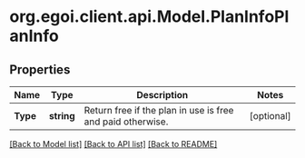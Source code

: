 # org.egoi.client.api.Model.PlanInfoPlanInfo
## Properties

Name | Type | Description | Notes
------------ | ------------- | ------------- | -------------
**Type** | **string** | Return free if the plan in use is free and paid otherwise. | [optional] 

[[Back to Model list]](../README.md#documentation-for-models) [[Back to API list]](../README.md#documentation-for-api-endpoints) [[Back to README]](../README.md)

